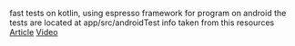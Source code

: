 fast tests on kotlin, using espresso framework for program on android
the tests are located at app/src/androidTest
info taken from this resources
[Article](https://medium.com/software-testing-break-and-improve/android-automation-a-super-simple-guide-to-create-your-first-espresso-test-395963c77a40)
[Video](https://www.youtube.com/watch?v=IIs_ZaZ25ho&ab_channel=NomadicDmitry)
